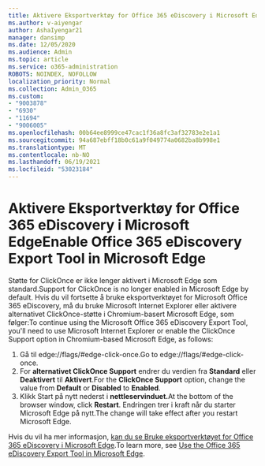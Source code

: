```yaml
---
title: Aktivere Eksportverktøy for Office 365 eDiscovery i Microsoft Edge
ms.author: v-aiyengar
author: AshaIyengar21
manager: dansimp
ms.date: 12/05/2020
ms.audience: Admin
ms.topic: article
ms.service: o365-administration
ROBOTS: NOINDEX, NOFOLLOW
localization_priority: Normal
ms.collection: Admin_O365
ms.custom:
- "9003878"
- "6930"
- "11694"
- "9006005"
ms.openlocfilehash: 00b64ee8999ce47cac1f36a8fc3af32783e2e1a1
ms.sourcegitcommit: 94a687ebff18b0c61a9f049774a0682ba8b998e1
ms.translationtype: MT
ms.contentlocale: nb-NO
ms.lasthandoff: 06/19/2021
ms.locfileid: "53023184"
---
```

# <a name="enable-office-365-ediscovery-export-tool-in-microsoft-edge"></a><span data-ttu-id="95b75-102">Aktivere Eksportverktøy for Office 365 eDiscovery i Microsoft Edge</span><span class="sxs-lookup"><span data-stu-id="95b75-102">Enable Office 365 eDiscovery Export Tool in Microsoft Edge</span></span>

<span data-ttu-id="95b75-103">Støtte for ClickOnce er ikke lenger aktivert i Microsoft Edge som standard.</span><span class="sxs-lookup"><span data-stu-id="95b75-103">Support for ClickOnce is no longer enabled in Microsoft Edge by default.</span></span> <span data-ttu-id="95b75-104">Hvis du vil fortsette å bruke eksportverktøyet for Microsoft Office 365 eDiscovery, må du bruke Microsoft Internet Explorer eller aktivere alternativet ClickOnce-støtte i Chromium-basert Microsoft Edge, som følger:</span><span class="sxs-lookup"><span data-stu-id="95b75-104">To continue using the Microsoft Office 365 eDiscovery Export Tool, you'll need to use Microsoft Internet Explorer or enable the ClickOnce Support option in Chromium-based Microsoft Edge, as follows:</span></span>

1. <span data-ttu-id="95b75-105">Gå til edge://flags/#edge-click-once.</span><span class="sxs-lookup"><span data-stu-id="95b75-105">Go to edge://flags/#edge-click-once.</span></span>
1. <span data-ttu-id="95b75-106">For **alternativet ClickOnce Support** endrer du verdien fra **Standard** eller **Deaktivert** til **Aktivert**.</span><span class="sxs-lookup"><span data-stu-id="95b75-106">For the **ClickOnce Support** option, change the value from **Default** or **Disabled** to **Enabled**.</span></span>
1. <span data-ttu-id="95b75-107">Klikk Start på nytt nederst i **nettleservinduet.**</span><span class="sxs-lookup"><span data-stu-id="95b75-107">At the bottom of the browser window, click **Restart**.</span></span> <span data-ttu-id="95b75-108">Endringen trer i kraft når du starter Microsoft Edge på nytt.</span><span class="sxs-lookup"><span data-stu-id="95b75-108">The change will take effect after you restart Microsoft Edge.</span></span>

<span data-ttu-id="95b75-109">Hvis du vil ha mer informasjon, [kan du se Bruke eksportverktøyet for Office 365 eDiscovery i Microsoft Edge](https://go.microsoft.com/fwlink/?linkid=2111611).</span><span class="sxs-lookup"><span data-stu-id="95b75-109">To learn more, see [Use the Office 365 eDiscovery Export Tool in Microsoft Edge](https://go.microsoft.com/fwlink/?linkid=2111611).</span></span>
